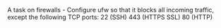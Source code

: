  A task on firewalls - Configure ufw so that it blocks all incoming traffic, except the following TCP ports:
22 (SSH)
443 (HTTPS SSL)
80 (HTTP)
